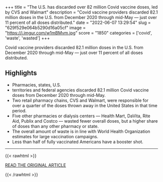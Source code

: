 +++
title = "The U.S. has discarded over 82 million Covid vaccine doses, led by CVS and Walmart"
description = "Covid vaccine providers discarded 82.1 million doses in the U.S. from December 2020 through mid-May — just over 11 percent of all doses distributed."
date = "2022-06-07 13:29:54"
slug = "629f529e064b5290d16a05cf"
image = "https://i.imgur.com/w1mBMvm.jpg"
score = "1850"
categories = ['covid', 'waste', 'wasted']
+++

Covid vaccine providers discarded 82.1 million doses in the U.S. from December 2020 through mid-May — just over 11 percent of all doses distributed.

## Highlights

- Pharmacies, states, U.S.
- territories and federal agencies discarded 82.1 million Covid vaccine doses from December 2020 through mid-May.
- Two retail pharmacy chains, CVS and Walmart, were responsible for over a quarter of the doses thrown away in the United States in that time period.
- Five other pharmacies or dialysis centers — Health Mart, DaVita, Rite Aid, Publix and Costco — wasted fewer overall doses, but a higher share of doses than any other pharmacy or state.
- The overall amount of waste is in line with World Health Organization estimates for large vaccination campaigns.
- Less than half of fully vaccinated Americans have a booster shot.

---

{{< rawhtml >}}
  <p class="article-category">
    <a target="_blank" href="https://www.nbcnews.com/news/us-news/covid-vaccine-doses-wasted-rcna31399">READ THE ORIGINAL ARTICLE</a>
  </p>
{{< /rawhtml >}}
